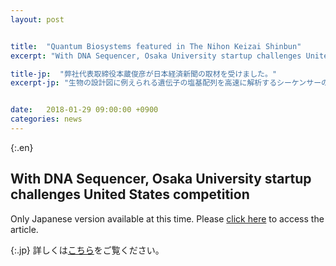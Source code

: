 ```yaml
---
layout: post


title:  "Quantum Biosystems featured in The Nihon Keizai Shinbun"
excerpt: "With DNA Sequencer, Osaka University startup challenges United States competition. Results Give Glimpse of Future Low Cost, High-thro..."

title-jp:  "弊社代表取締役本蔵俊彦が日本経済新聞の取材を受けました。"
excerpt-jp: "生物の設計図に例えられる遺伝子の塩基配列を高速に解析するシーケンサーの市場で、..."


date:   2018-01-29 09:00:00 +0900
categories: news
---
```


{:.en}
## With DNA Sequencer, Osaka University startup challenges United States competition  
  
Only Japanese version available at this time. Please [click here](https://www.nikkei.com/article/DGXMZO26113920V20C18A1000000/) to access the article.  

{:.jp}
詳しくは[こちら](https://www.nikkei.com/article/DGXMZO26113920V20C18A1000000/)をご覧ください。

